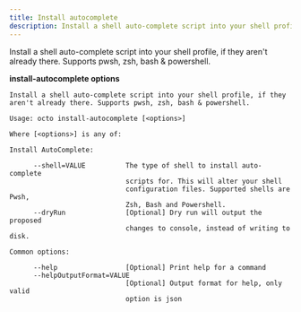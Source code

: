 ```yaml
---
title: Install autocomplete
description: Install a shell auto-complete script into your shell profile, if they aren't already there. Supports pwsh, zsh, bash & powershell.
---
```


Install a shell auto-complete script into your shell profile, if they aren't already there. Supports pwsh, zsh, bash & powershell.

**install-autocomplete options**

```text
Install a shell auto-complete script into your shell profile, if they aren't already there. Supports pwsh, zsh, bash & powershell.

Usage: octo install-autocomplete [<options>]

Where [<options>] is any of:

Install AutoComplete:

      --shell=VALUE          The type of shell to install auto-complete
                             scripts for. This will alter your shell
                             configuration files. Supported shells are Pwsh,
                             Zsh, Bash and Powershell.
      --dryRun               [Optional] Dry run will output the proposed
                             changes to console, instead of writing to disk.

Common options:

      --help                 [Optional] Print help for a command
      --helpOutputFormat=VALUE
                             [Optional] Output format for help, only valid
                             option is json
```

